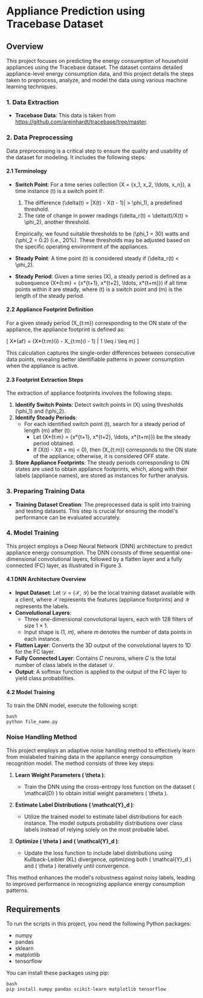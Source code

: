 # Appliance Prediction using Tracebase Dataset

## Overview

This project focuses on predicting the energy consumption of household appliances using the Tracebase dataset. The dataset contains detailed appliance-level energy consumption data, and this project details the steps taken to preprocess, analyze, and model the data using various machine learning techniques.

### 1. Data Extraction

- **Tracebase Data**: This data is taken from https://github.com/areinhardt/tracebase/tree/master.

### 2. Data Preprocessing

Data preprocessing is a critical step to ensure the quality and usability of the dataset for modeling. It includes the following steps:

#### 2.1 Terminology

- **Switch Point**: For a time series collection \(X = \{x_1, x_2, \ldots, x_n\}\), a time instance \(t\) is a switch point if:

  1. The difference \(\delta(t) = |X(t) - X(t - 1)| > \phi_1\), a predefined threshold.
  2. The rate of change in power readings \(\delta_r(t) = \delta(t)/X(t) > \phi_2\), another threshold.

  Empirically, we found suitable thresholds to be \(\phi_1 = 30\) watts and \(\phi_2 = 0.2\) (i.e., 20%). These thresholds may be adjusted based on the specific operating environment of the appliances.

- **Steady Point**: A time point \(t\) is considered steady if \(\delta_r(t) < \phi_2\).

- **Steady Period**: Given a time series \(X\), a steady period is defined as a subsequence \(X*{t:m} = \{x*{t+1}, x*{t+2}, \ldots, x*{t+m}\}\) if all time points within it are steady, where \(t\) is a switch point and \(m\) is the length of the steady period.

#### 2.2 Appliance Footprint Definition

For a given steady period \(X\_{t:m}\) corresponding to the ON state of the appliance, the appliance footprint is defined as:

\[
X*{af} = \{X*{t:m}(i) - X\_{t:m}(i - 1) | 1 \leq i \leq m\}
\]

This calculation captures the single-order differences between consecutive data points, revealing better identifiable patterns in power consumption when the appliance is active.

#### 2.3 Footprint Extraction Steps

The extraction of appliance footprints involves the following steps:

1. **Identify Switch Points**: Detect switch points in \(X\) using thresholds \(\phi_1\) and \(\phi_2\).
2. **Identify Steady Periods**:
   - For each identified switch point \(t\), search for a steady period of length \(m\) after \(t\):
     - Let \(X*{t:m} = \{x*{t+1}, x*{t+2}, \ldots, x*{t+m}\}\) be the steady period obtained.
     - If \(X(t) - X(t + m) < 0\), then \(X\_{t:m}\) corresponds to the ON state of the appliance; otherwise, it is considered OFF state.
3. **Store Appliance Footprints**: The steady periods corresponding to ON states are used to obtain appliance footprints, which, along with their labels (appliance names), are stored as instances for further analysis.

### 3. Preparing Training Data

- **Training Dataset Creation**: The preprocessed data is split into training and testing datasets. This step is crucial for ensuring the model's performance can be evaluated accurately.

### 4. Model Training

This project employs a Deep Neural Network (DNN) architecture to predict appliance energy consumption. The DNN consists of three sequential one-dimensional convolutional layers, followed by a flatten layer and a fully connected (FC) layer, as illustrated in Figure 3.

#### 4.1 DNN Architecture Overview

- **Input Dataset**: Let 𝒟 = {𝒳, 𝒴} be the local training dataset available with a client, where 𝒳 represents the features (appliance footprints) and 𝒴 represents the labels.
- **Convolutional Layers**:
  - Three one-dimensional convolutional layers, each with 128 filters of size 1 × 1.
  - Input shape is (1, 𝑚), where 𝑚 denotes the number of data points in each instance.
- **Flatten Layer**: Converts the 3D output of the convolutional layers to 1D for the FC layer.
- **Fully Connected Layer**: Contains 𝐶 neurons, where 𝐶 is the total number of class labels in the dataset 𝒟.
- **Output**: A softmax function is applied to the output of the FC layer to yield class probabilities.

#### 4.2 Model Training

To train the DNN model, execute the following script:
````
bash
python file_name.py

````

### Noise Handling Method

This project employs an adaptive noise handling method to effectively learn from mislabeled training data in the appliance energy consumption recognition model. The method consists of three key steps:

1. **Learn Weight Parameters \( \theta \)**:

   - Train the DNN using the cross-entropy loss function on the dataset \( \mathcal{D} \) to obtain initial weight parameters \( \theta \).

2. **Estimate Label Distributions \( \mathcal{Y}\_d \)**:

   - Utilize the trained model to estimate label distributions for each instance. The model outputs probability distributions over class labels instead of relying solely on the most probable label.

3. **Optimize \( \theta \) and \( \mathcal{Y}\_d \)**:
   - Update the loss function to include label distributions using Kullback-Leibler (KL) divergence, optimizing both \( \mathcal{Y}\_d \) and \( \theta \) iteratively until convergence.

This method enhances the model's robustness against noisy labels, leading to improved performance in recognizing appliance energy consumption patterns.

## Requirements

To run the scripts in this project, you need the following Python packages:

- numpy
- pandas
- sklearn
- matplotlib
- tensorflow

You can install these packages using pip:
```
bash
pip install numpy pandas scikit-learn matplotlib tensorflow
````